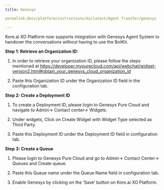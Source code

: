 ```yaml
---
title: Genesys

permalink:docs/platform/instructions/ko/latest/Agent Transfer/genesys

---
```

Kore.ai XO Platform now supports integration with Genesys Agent System to handover the conversations without having to use the BotKit.

<container>

**Step 1: Retrieve an Organization ID:**

1. In order to retrieve your organization ID, please follow the steps mentioned at https://developer.mypurecloud.com/api/webchat/widget-version2.html#obtain_your_genesys_cloud_organization_id
  
2. Paste this Organization ID under the Organization ID field in the configuration tab.

</container>

<container>

**Step 2: Create a Deployment ID**

1. To create a Deployment ID, please login to Genesys Pure Cloud and navigate to Admin-> Contact center-> Widgets. 
  
2. Under widgets, Click on Create Widget with Widget Type selected as Third Party.
  
3. Paste this Deployment ID under the Deployment ID field in configuration tab.

</container>

<container>
 
**Step 3: Create a Queue**
 
1. Please login to Genesys Pure Cloud and go to Admin-> Contact Center-> Queues and Create queue.
  
2. Paste this Queue name under the Queue Name field in configuration tab.

3. Enable Genesys by clicking on the ‘Save’ button on Kore.ai XO Platform.

</container>


